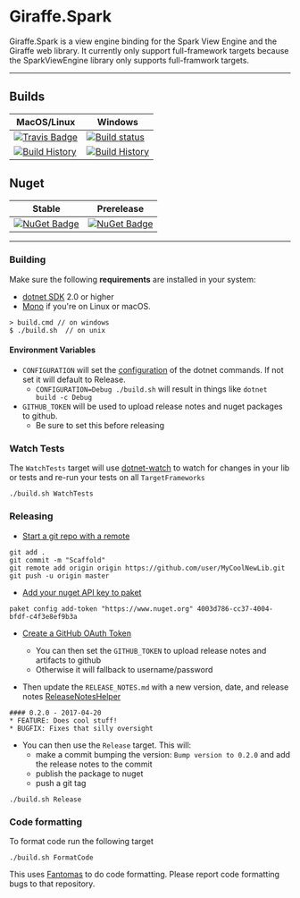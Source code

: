 # Giraffe.Spark

Giraffe.Spark is a view engine binding for the Spark View Engine and the Giraffe web library. It currently only support full-framework targets because the SparkViewEngine library only supports full-framwork targets.

---

## Builds

MacOS/Linux | Windows
--- | ---
[![Travis Badge](https://travis-ci.org/baronfel/Giraffe.Spark.svg?branch=master)](https://travis-ci.org/baronfel/Giraffe.Spark) | [![Build status](https://ci.appveyor.com/api/projects/status/github/baronfel/Giraffe.Spark?svg=true)](https://ci.appveyor.com/project/baronfel/Giraffe.Spark)
[![Build History](https://buildstats.info/travisci/chart/baronfel/Giraffe.Spark)](https://travis-ci.org/baronfel/Giraffe.Spark/builds) | [![Build History](https://buildstats.info/appveyor/chart/baronfel/Giraffe.Spark)](https://ci.appveyor.com/project/baronfel/Giraffe.Spark)  


## Nuget 

Stable | Prerelease
--- | ---
[![NuGet Badge](https://buildstats.info/nuget/Giraffe.Spark)](https://www.nuget.org/packages/Giraffe.Spark/) | [![NuGet Badge](https://buildstats.info/nuget/Giraffe.Spark?includePreReleases=true)](https://www.nuget.org/packages/Giraffe.Spark/)

---

### Building


Make sure the following **requirements** are installed in your system:

* [dotnet SDK](https://www.microsoft.com/net/download/core) 2.0 or higher
* [Mono](http://www.mono-project.com/) if you're on Linux or macOS.

```
> build.cmd // on windows
$ ./build.sh  // on unix
```

#### Environment Variables

* `CONFIGURATION` will set the [configuration](https://docs.microsoft.com/en-us/dotnet/core/tools/dotnet-build?tabs=netcore2x#options) of the dotnet commands.  If not set it will default to Release.
  * `CONFIGURATION=Debug ./build.sh` will result in things like `dotnet build -c Debug`
* `GITHUB_TOKEN` will be used to upload release notes and nuget packages to github.
  * Be sure to set this before releasing

### Watch Tests

The `WatchTests` target will use [dotnet-watch](https://github.com/aspnet/Docs/blob/master/aspnetcore/tutorials/dotnet-watch.md) to watch for changes in your lib or tests and re-run your tests on all `TargetFrameworks`

```
./build.sh WatchTests
```

### Releasing
* [Start a git repo with a remote](https://help.github.com/articles/adding-an-existing-project-to-github-using-the-command-line/)

```
git add .
git commit -m "Scaffold"
git remote add origin origin https://github.com/user/MyCoolNewLib.git
git push -u origin master
```

* [Add your nuget API key to paket](https://fsprojects.github.io/Paket/paket-config.html#Adding-a-NuGet-API-key)

```
paket config add-token "https://www.nuget.org" 4003d786-cc37-4004-bfdf-c4f3e8ef9b3a
```

* [Create a GitHub OAuth Token](https://help.github.com/articles/creating-a-personal-access-token-for-the-command-line/)
    * You can then set the `GITHUB_TOKEN` to upload release notes and artifacts to github
    * Otherwise it will fallback to username/password


* Then update the `RELEASE_NOTES.md` with a new version, date, and release notes [ReleaseNotesHelper](https://fsharp.github.io/FAKE/apidocs/fake-releasenoteshelper.html)

```
#### 0.2.0 - 2017-04-20
* FEATURE: Does cool stuff!
* BUGFIX: Fixes that silly oversight
```

* You can then use the `Release` target.  This will:
    * make a commit bumping the version:  `Bump version to 0.2.0` and add the release notes to the commit
    * publish the package to nuget
    * push a git tag

```
./build.sh Release
```


### Code formatting

To format code run the following target

```
./build.sh FormatCode
```

This uses [Fantomas](https://github.com/fsprojects/fantomas) to do code formatting.  Please report code formatting bugs to that repository.
